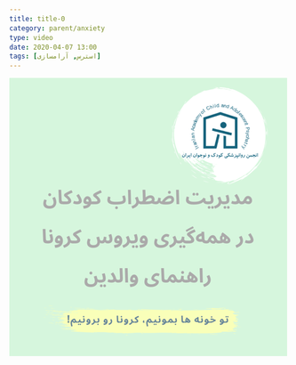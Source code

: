 ```yaml
---
title: title-0
category: parent/anxiety
type: video
date: 2020-04-07 13:00
tags: [استرس, آرامسازی]
---
```


[![](../../static/images/stress-management-parent-guide-cover.png)](../../static/videos/stress-management-parent-guide.mp4)
